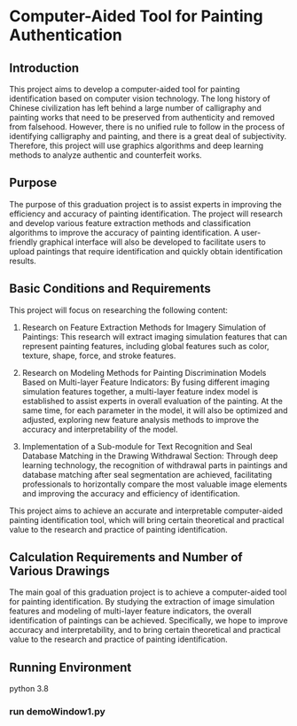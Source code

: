 # Computer-Aided Tool for Painting Authentication

## Introduction

This project aims to develop a computer-aided tool for painting identification based on computer vision technology. The long history of Chinese civilization has left behind a large number of calligraphy and painting works that need to be preserved from authenticity and removed from falsehood. However, there is no unified rule to follow in the process of identifying calligraphy and painting, and there is a great deal of subjectivity. Therefore, this project will use graphics algorithms and deep learning methods to analyze authentic and counterfeit works.

## Purpose

The purpose of this graduation project is to assist experts in improving the efficiency and accuracy of painting identification. The project will research and develop various feature extraction methods and classification algorithms to improve the accuracy of painting identification. A user-friendly graphical interface will also be developed to facilitate users to upload paintings that require identification and quickly obtain identification results.

## Basic Conditions and Requirements

This project will focus on researching the following content:

1. Research on Feature Extraction Methods for Imagery Simulation of Paintings: This research will extract imaging simulation features that can represent painting features, including global features such as color, texture, shape, force, and stroke features.

2. Research on Modeling Methods for Painting Discrimination Models Based on Multi-layer Feature Indicators: By fusing different imaging simulation features together, a multi-layer feature index model is established to assist experts in overall evaluation of the painting. At the same time, for each parameter in the model, it will also be optimized and adjusted, exploring new feature analysis methods to improve the accuracy and interpretability of the model.

3. Implementation of a Sub-module for Text Recognition and Seal Database Matching in the Drawing Withdrawal Section: Through deep learning technology, the recognition of withdrawal parts in paintings and database matching after seal segmentation are achieved, facilitating professionals to horizontally compare the most valuable image elements and improving the accuracy and efficiency of identification.

This project aims to achieve an accurate and interpretable computer-aided painting identification tool, which will bring certain theoretical and practical value to the research and practice of painting identification.

## Calculation Requirements and Number of Various Drawings

The main goal of this graduation project is to achieve a computer-aided tool for painting identification. By studying the extraction of image simulation features and modeling of multi-layer feature indicators, the overall identification of paintings can be achieved. Specifically, we hope to improve accuracy and interpretability, and to bring certain theoretical and practical value to the research and practice of painting identification.

## Running Environment

python 3.8
### run demoWindow1.py